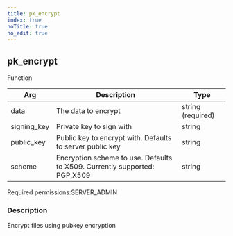 ```yaml
---
title: pk_encrypt
index: true
noTitle: true
no_edit: true
---
```




<div class="vql_item"></div>


## pk_encrypt
<span class='vql_type label label-warning pull-right page-header'>Function</span>



<div class="vqlargs"></div>

Arg | Description | Type
----|-------------|-----
data|The data to encrypt|string (required)
signing_key|Private key to sign with|string
public_key|Public key to encrypt with. Defaults to server public key|string
scheme|Encryption scheme to use. Defaults to X509. Currently supported: PGP,X509|string

<span class="permission_list vql_type">Required permissions:</span><span class="permission_list linkcolour label label-important">SERVER_ADMIN</span>

### Description

Encrypt files using pubkey encryption

